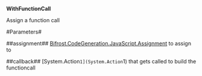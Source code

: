 **WithFunctionCall**

Assign a function call

#Parameters#


##assignment##
[Bifrost.CodeGeneration.JavaScript.Assignment](Bifrost.CodeGeneration.JavaScript.Assignment) to assign to

##callback##
[System.Action`1](System.Action`1) that gets called to build the functioncall
